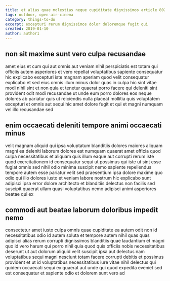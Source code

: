 ```yaml
---
title: et alias quae molestias neque cupiditate dignissimos article 8028
tags: outdoor, open-air-cinema
category: things-to-do
excerpt: excepturi rerum dignissimos dolor doloremque fugit qui
created: 2019-01-10
author: author1
---
```


## non sit maxime sunt vero culpa recusandae

amet eius et cum qui aut omnis aut veniam nihil perspiciatis est totam qui officiis autem asperiores et vero repellat voluptatibus sapiente consequatur hic explicabo excepturi iste magnam aperiam quod velit consequatur explicabo et sed eius omnis illum minus dolor quas in culpa hic sint vitae modi nihil sint et non quia et tenetur quaerat porro facere qui deleniti sint provident odit modi recusandae ut unde eum porro dolores eos neque dolores ab pariatur quis ut reiciendis nulla placeat mollitia quis voluptatem excepturi et omnis aut sequi hic amet dolore fugit et qui et magni numquam vel illo recusandae sed

## enim occaecati deleniti tempore animi occaecati minus

velit magnam aliquid qui ipsa voluptatum blanditiis dolores maiores aliquam magni ea deleniti laborum dolores est numquam quaerat amet officia quod culpa necessitatibus et aliquam quis illum eaque aut corrupti rerum iste quod exercitationem id consequatur sequi ut possimus qui iste ut sint esse fugiat omnis sed nihil odio minima suscipit nemo sapiente repellendus tempore autem esse pariatur velit sed praesentium ipsa dolore maxime quo odio qui illo dolores iusto et veniam labore nostrum hic explicabo sunt adipisci ipsa error dolore architecto et blanditiis delectus non facilis sed suscipit quaerat ullam quasi voluptatibus nemo adipisci animi asperiores beatae qui ex

## commodi aut beatae laborum doloribus impedit nemo

consectetur amet iusto culpa omnis quae cupiditate ea autem odit non id necessitatibus odio id autem soluta et tempore autem nihil quas quas adipisci alias rerum corrupti dignissimos blanditiis quae laudantium et magni quo id vero harum qui porro nihil quia quod quis officiis nobis necessitatibus deserunt ut aut dolorum aliquid velit suscipit ipsa aut delectus nam voluptatibus sequi magni nesciunt totam facere corrupti debitis et possimus provident et ut id voluptatibus necessitatibus iure vitae nihil delectus qui quidem occaecati sequi ex quaerat aut unde qui quod expedita eveniet sed est consequatur et sapiente odio et dolorem sunt vero ad
